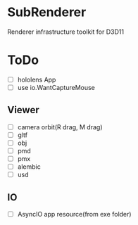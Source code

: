 # SubRenderer
Renderer infrastructure toolkit for D3D11

# ToDo

* [ ] hololens App
* [ ] use io.WantCaptureMouse

## Viewer
* [ ] camera orbit(R drag, M drag)
* [ ] gltf
* [ ] obj
* [ ] pmd
* [ ] pmx
* [ ] alembic
* [ ] usd

## IO
* [ ] AsyncIO app resource(from exe folder)

